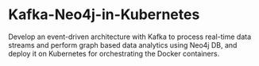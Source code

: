 # Kafka-Neo4j-in-Kubernetes
Develop an event-driven architecture with Kafka to process real-time data streams and perform graph based data analytics using Neo4j DB, and deploy it on Kubernetes for orchestrating the Docker containers.
